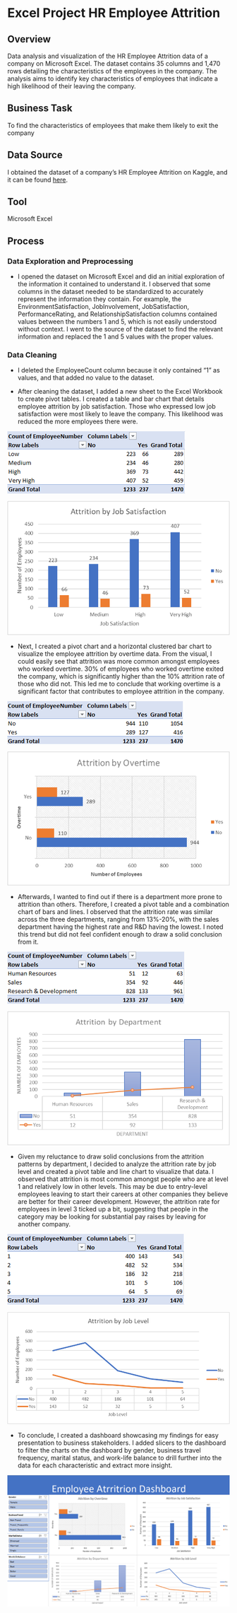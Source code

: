 # Excel Project HR Employee Attrition

## Overview

Data analysis and visualization of the HR Employee Attrition data of a company on Microsoft Excel. The dataset contains 35 columns and 1,470 rows detailing the characteristics of the employees in the company. The analysis aims to identify key characteristics of employees that indicate a high likelihood of their leaving the company.

## Business Task

To find the characteristics of employees that make them likely to exit the company

## Data Source

I obtained the dataset of a company’s HR Employee Attrition on Kaggle, and it can be found [here](https://www.kaggle.com/datasets/patelprashant/employee-attrition). 

## Tool

Microsoft Excel

## Process

### Data Exploration and Preprocessing

* I opened the dataset on Microsoft Excel and did an initial exploration of the information it contained to understand it. I observed that some columns in the dataset needed to be standardized to accurately represent the information they contain. For example, the EnvironmentSatisfaction, JobInvolvement, JobSatisfaction, PerformanceRating, and RelationshipSatisfaction columns contained values between the numbers 1 and 5, which is not easily understood without context. I went to the source of the dataset to find the relevant information and replaced the 1 and 5 values with the proper values.

### Data Cleaning

* I deleted the EmployeeCount column because it only contained “1” as values, and that added no value to the dataset.

* After cleaning the dataset, I added a new sheet to the Excel Workbook to create pivot tables. I created a table and bar chart that details employee attrition by job satisfaction. Those who expressed low job satisfaction were most likely to leave the company. This likelihood was reduced the more employees there were.

![image alt](https://github.com/jefferyokpala/Excel-Project-HR-Employee-Attrition/blob/main/images/image6.png?raw=true)

![image alt](https://github.com/jefferyokpala/Excel-Project-HR-Employee-Attrition/blob/main/images/image7.png?raw=true)

* Next, I created a pivot chart and a horizontal clustered bar chart to visualize the employee attrition by overtime data. From the visual, I could easily see that attrition was more common amongst employees who worked overtime. 30% of employees who worked overtime exited the company, which is significantly higher than the 10% attrition rate of those who did not. This led me to conclude that working overtime is a significant factor that contributes to employee attrition in the company.

![image alt](https://github.com/jefferyokpala/Excel-Project-HR-Employee-Attrition/blob/main/images/image9.png?raw=true)

![image alt](https://github.com/jefferyokpala/Excel-Project-HR-Employee-Attrition/blob/main/images/image4.png?raw=true)

* Afterwards, I wanted to find out if there is a department more prone to attrition than others. Therefore, I created a pivot table and a combination chart of bars and lines. I observed that the attrition rate was similar across the three departments, ranging from 13%-20%, with the sales department having the highest rate and R&D having the lowest.  I noted this trend but did not feel confident enough to draw a solid conclusion from it.

![image alt](https://github.com/jefferyokpala/Excel-Project-HR-Employee-Attrition/blob/main/images/image3.png?raw=true)

![image alt](https://github.com/jefferyokpala/Excel-Project-HR-Employee-Attrition/blob/main/images/image2.png?raw=true)

* Given my reluctance to draw solid conclusions from the attrition patterns by department, I decided to analyze the attrition rate by job level and created a pivot table and line chart to visualize that data. I observed that attrition is most common amongst people who are at level 1 and relatively low in other levels. This may be due to entry-level employees leaving to start their careers at other companies they believe are better for their career development. However, the attrition rate for employees in level 3 ticked up a bit, suggesting that people in the category may be looking for substantial pay raises by leaving for another company.

![image alt](https://github.com/jefferyokpala/Excel-Project-HR-Employee-Attrition/blob/main/images/image8.png?raw=true)

![image alt](https://github.com/jefferyokpala/Excel-Project-HR-Employee-Attrition/blob/main/images/image5.png?raw=true)

* To conclude, I created a dashboard showcasing my findings for easy presentation to business stakeholders. I added slicers to the dashboard to filter the charts on the dashboard by gender, business travel frequency, marital status, and work-life balance to drill further into the data for each characteristic and extract more insight.

![image alt](https://github.com/jefferyokpala/Excel-Project-HR-Employee-Attrition/blob/main/images/image1.png?raw=true)
